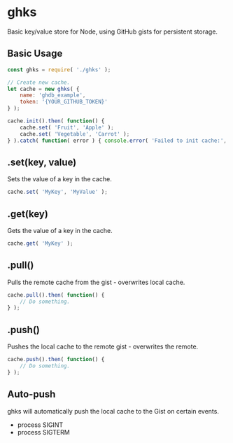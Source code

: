 # ghks

Basic key/value store for Node, using GitHub gists for persistent storage.

## Basic Usage

```js
const ghks = require( './ghks' );

// Create new cache.
let cache = new ghks( {
	name: 'ghdb_example',
	token: '{YOUR_GITHUB_TOKEN}'
} );

cache.init().then( function() {
	cache.set( 'Fruit', 'Apple' );
	cache.set( 'Vegetable', 'Carrot' );
} ).catch( function( error ) { console.error( 'Failed to init cache:', error ); } );
```

## .set(key, value)
Sets the value of a key in the cache.
```js
cache.set( 'MyKey', 'MyValue' );
```

## .get(key)
Gets the value of a key in the cache.
```js
cache.get( 'MyKey' );
```

## .pull()
Pulls the remote cache from the gist - overwrites local cache.
```js
cache.pull().then( function() {
	// Do something.
} );
```

## .push()
Pushes the local cache to the remote gist - overwrites the remote.
```js
cache.push().then( function() {
	// Do something.
} );
```

## Auto-push

ghks will automatically push the local cache to the Gist on certain events.

- process SIGINT
- process SIGTERM